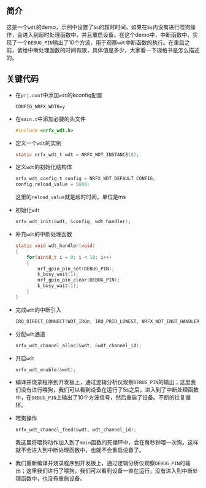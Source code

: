 ## 简介
这是一个`wdt`的demo，示例中设置了`5s`的超时时间，如果在`5s`内没有进行喂狗操作，会进入到超时处理函数中，并且重启设备。在这个demo中，中断函数中，实现了一个`DEBUG_PIN`输出了10个方波，用于观察`wdt`中断函数的执行。在重启之前，留给中断处理函数的时间有限，具体值是多少，大家看一下规格书是怎么描述的。

## 关键代码
* 在`prj.conf`中添加`wdt`的kconfig配置
    ```
    CONFIG_NRFX_WDT0=y
    ```
* 在`main.c`中添加必要的头文件
    ```c
    #include <nrfx_wdt.h>
    ```
* 定义一个`wdt`的实例
    ```c
    static nrfx_wdt_t wdt = NRFX_WDT_INSTANCE(0);
    ```
* 定义`wdt`的初始化结构体
    ```c
    nrfx_wdt_config_t config = NRFX_WDT_DEFAULT_CONFIG;
	config.reload_value = 5000;
    ```
    这里的`reload_value`就是超时时间，单位是ms
* 初始化`wdt`
    ```c
    nrfx_wdt_init(&wdt, &config, wdt_handler);
    ```
* 补充`wdt`的中断处理函数
    ```c
    static void wdt_handler(void)
    {
        for(uint8_t i = 0; i < 10; i++)
        {
            nrf_gpio_pin_set(DEBUG_PIN);
            k_busy_wait(1);
            nrf_gpio_pin_clear(DEBUG_PIN);
            k_busy_wait(1);
        }
    }
    ```
* 完成`wdt`的中断引入
    ```c
    IRQ_DIRECT_CONNECT(WDT_IRQn, IRQ_PRIO_LOWEST, NRFX_WDT_INST_HANDLER_GET(0), 0);
    ```
* 分配`wdt`通道
    ```c
    nrfx_wdt_channel_alloc(&wdt, &wdt_channel_id);
    ```
* 开启`wdt`
    ```c
    nrfx_wdt_enable(&wdt);
    ```
* 编译并烧录程序到开发板上，通过逻辑分析仪观察`DEBUG_PIN`的输出；这里我们没有进行喂狗，我们可以看到设备在运行了5s之后，进入到了中断处理函数中，在`DEBUG_PIN`上输出了10个方波信号，然后重启了设备。不断的往复循环。

* 喂狗操作
    ```c
    nrfx_wdt_channel_feed(&wdt, wdt_channel_id);
    ```
    我这里将喂狗动作加入到了`main`函数的死循环中，会在每秒钟喂一次狗。这样就不会进入到中断处理函数中，也就不会重启设备了。

* 我们重新编译并烧录程序到开发板上，通过逻辑分析仪观察`DEBUG_PIN`的输出；这里我们进行了喂狗，我们可以看到设备一直在运行，没有进入到中断处理函数中，也没有重启设备。
